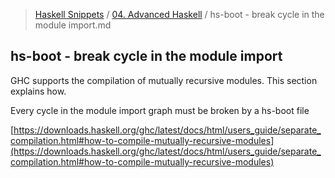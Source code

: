 > [Haskell Snippets](../README.md) / [04. Advanced Haskell](README.md) / hs-boot - break cycle in the module import.md
## hs-boot - break cycle in the module import
GHC supports the compilation of mutually recursive modules. This section explains how.

Every cycle in the module import graph must be broken by a hs-boot file


[https://downloads.haskell.org/ghc/latest/docs/html/users_guide/separate_compilation.html#how-to-compile-mutually-recursive-modules](https://downloads.haskell.org/ghc/latest/docs/html/users_guide/separate_compilation.html#how-to-compile-mutually-recursive-modules)